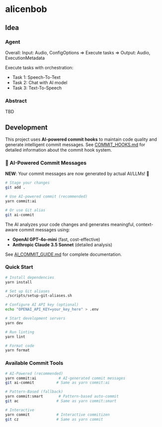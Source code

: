 # alicenbob

## Idea

### Agent

Overall: Input: Audio, ConfigOptions => Execute tasks => Output: Audio, ExecutionMetadata

Execute tasks with orchestration:

- Task 1: Speech-To-Text
- Task 2: Chat with AI model
- Task 3: Text-To-Speech

### Abstract

TBD

## Development

This project uses **AI-powered commit hooks** to maintain code quality and generate intelligent commit messages. See [COMMIT_HOOKS.md](./COMMIT_HOOKS.md) for detailed information about the commit hook system.

### 🚀 AI-Powered Commit Messages

**NEW**: Your commit messages are now generated by actual AI/LLMs! 🤖

```bash
# Stage your changes
git add .

# Use AI-powered commit (recommended)
yarn commit:ai

# Or use Git alias
git ai-commit
```

The AI analyzes your code changes and generates meaningful, context-aware commit messages using:

- **OpenAI GPT-4o-mini** (fast, cost-effective)
- **Anthropic Claude 3.5 Sonnet** (detailed analysis)

See [AI_COMMIT_GUIDE.md](./AI_COMMIT_GUIDE.md) for complete documentation.

### Quick Start

```bash
# Install dependencies
yarn install

# Set up Git aliases
./scripts/setup-git-aliases.sh

# Configure AI API key (optional)
echo "OPENAI_API_KEY=your_key_here" > .env

# Start development servers
yarn dev

# Run linting
yarn lint

# Format code
yarn format
```

### Available Commit Tools

```bash
# AI-Powered (recommended)
yarn commit:ai          # AI-generated commit messages
git ai-commit          # Same as yarn commit:ai

# Pattern-Based (fallback)
yarn commit:smart       # Pattern-based auto-commit
git ac                 # Same as yarn commit:smart

# Interactive
yarn commit            # Interactive commitizen
git cz                 # Same as yarn commit
```
